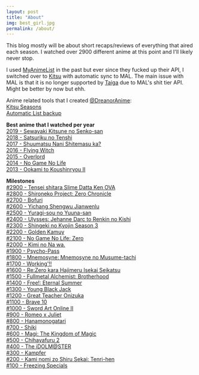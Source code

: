 ```yaml
---
layout: post
title: "About"
img: best_girl.jpg
permalink: /about/
---
```


This blog mostly will be about short recaps/reviews of everything that aired each season. I watched over 2900 different anime at this point and I'll likely never stop.

I used [MyAnimeList](https://myanimelist.net/profile/dreanor) in the past but ever since they fucked up their API, I switched over to [Kitsu](https://kitsu.io/users/Dreanor/) with automatic sync to MAL. The main issue with MAL is that it is no longer supported by [Taiga](https://taiga.moe/) due to MAL's shit tier API. Might be better by now but ehh.

Anime related tools that I created [@DreanorAnime](https://github.com/DreanorAnime):  
[Kitsu Seasons](https://github.com/DreanorAnime/Kitsu-Seasons)  
[Automatic List backup](https://github.com/DreanorAnime/Scripts/blob/master/src/AnimeMangaListExport.sh)

**Best anime that I watched per year**  
[2019 - Sewayaki Kitsune no Senko-san](https://kitsu.io/anime/sewayaki-kitsune-no-senko-san)  
[2018 - Satsuriku no Tenshi](https://kitsu.io/anime/satsuriku-no-tenshi)  
[2017 - Shuumatsu Nani Shitemasu ka?](https://kitsu.io/anime/shuumatsu-nani-shitemasu-ka-isogashii-desu-ka-sukutte-moratte-ii-desu-ka)  
[2016 - Flying Witch](https://kitsu.io/anime/flying-witch)  
[2015 - Overlord](https://kitsu.io/anime/overlord)  
[2014 - No Game No Life](https://kitsu.io/anime/no-game-no-life)  
[2013 - Ookami to Koushinryou II](https://kitsu.io/anime/spice-and-wolf-ii)

**Milestones**  
[#2900 - Tensei shitara Slime Datta Ken OVA](https://myanimelist.net/anime/38793/Tensei_shitara_Slime_Datta_Ken_OVA)  
[#2800 - Shironeko Project: Zero Chronicle](https://myanimelist.net/anime/38843/Shironeko_Project__Zero_Chronicle)  
[#2700 - Bofuri](https://myanimelist.net/anime/38790/Itai_no_wa_Iya_nano_de_Bougyoryoku_ni_Kyokufuri_Shitai_to_Omoimasu)  
[#2600 - Yichang Shengwu Jianwenlu](https://myanimelist.net/anime/39421/Yichang_Shengwu_Jianwenlu)  
[#2500 - Yuragi-sou no Yuuna-san](https://myanimelist.net/anime/36726)  
[#2400 - Ulysses: Jehanne Darc to Renkin no Kishi](https://myanimelist.net/anime/36510)  
[#2300 - Shingeki no Kyojin Season 3](https://myanimelist.net/anime/35760)  
[#2200 - Golden Kamuy](https://myanimelist.net/anime/36028/Golden_Kamuy)  
[#2100 - No Game No Life: Zero](https://myanimelist.net/anime/33674/)  
[#2000 - Kimi no Na wa.](https://myanimelist.net/anime/32281/)  
[#1900 - Psycho-Pass](https://myanimelist.net/anime/13601/Psycho-Pass)  
[#1800 - Mnemosyne: Mnemosyne no Musume-tachi](https://myanimelist.net/anime/3342)  
[#1700 - Working'!!](https://myanimelist.net/anime/10521/Working)  
[#1600 - Re:Zero kara Hajimeru Isekai Seikatsu](https://myanimelist.net/anime/31240/Re_Zero_kara_Hajimeru_Isekai_Seikatsu)  
[#1500 - Fullmetal Alchemist: Brotherhood](https://myanimelist.net/anime/5114/Fullmetal_Alchemist__Brotherhood)  
[#1400 - Free!: Eternal Summer](https://myanimelist.net/anime/22265/Free__Eternal_Summer)  
[#1300 - Young Black Jack](https://myanimelist.net/anime.php?id=30740)  
[#1200 - Great Teacher Onizuka](https://myanimelist.net/anime/245/Great_Teacher_Onizuka)  
[#1100 - Brave 10](https://myanimelist.net/anime/11241/Brave_10)  
[#1000 - Sword Art Online II](https://myanimelist.net/anime/21881/Sword_Art_Online_II)  
[#900 - Romeo x Juliet](https://myanimelist.net/anime/1699/Romeo_x_Juliet)  
[#800 - Hanamonogatari](https://myanimelist.net/anime/21855/Hanamonogatari)  
[#700 - Shiki](https://myanimelist.net/anime/7724/Shiki)  
[#600 - Magi: The Kingdom of Magic](https://myanimelist.net/anime/18115)  
[#500 - Chihayafuru 2](https://myanimelist.net/anime/14397/Chihayafuru_2)  
[#400 - The iDOLM@STER](https://myanimelist.net/anime/10278/The_iDOLM@STER)  
[#300 - Kampfer](https://myanimelist.net/anime/6205)  
[#200 - Kami nomi zo Shiru Sekai: Tenri-hen](https://myanimelist.net/anime/15117/Kami_nomi_zo_Shiru_Sekai:_Tenri-hen)  
[#100 - Freezing Specials](https://myanimelist.net/anime/10172/Freezing_Specials)  
